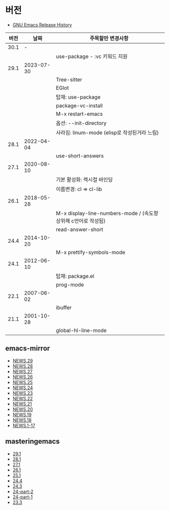 # 버전

- [GNU Emacs Release History](https://www.gnu.org/software/emacs/history.html)

| 버전 | 날짜       | 주목할만 변경사항                                             |
| ---- | ---------- | ------------------------------------------------------------- |
| 30.1 | -          |                                                               |
|      |            | use-package - :vc 키워드 지원                                 |
| 29.1 | 2023-07-30 |                                                               |
|      |            | Tree-sitter                                                   |
|      |            | EGlot                                                         |
|      |            | 탑재: use-package                                             |
|      |            | package-vc-install                                            |
|      |            | M-x restart-emacs                                             |
|      |            | 옵션: --init-directory                                        |
|      |            | 사라짐: linum-mode (elisp로 작성된거라 느림)                  |
| 28.1 | 2022-04-04 |                                                               |
|      |            | use-short-answers                                             |
| 27.1 | 2020-08-10 |                                                               |
|      |            | 기본 활성화: 렉시컬 바인딩                                    |
|      |            | 이름변경: cl =>  cl-lib                                       |
| 26.1 | 2018-05-28 |                                                               |
|      |            | M-x display-line-numbers-mode / (속도향상위해 c언어로 작성됨) |
|      |            | read-answer-short                                             |
| 24.4 | 2014-10-20 |                                                               |
|      |            | M-x prettify-symbols-mode                                     |
| 24.1 | 2012-06-10 |                                                               |
|      |            | 탑재: package.el                                              |
|      |            | prog-mode                                                     |
| 22.1 | 2007-06-02 |                                                               |
|      |            | ibuffer                                                       |
| 21.1 | 2001-10-28 |                                                               |
|      |            | global-hl-line-mode                                           |

## emacs-mirror

- [NEWS.29](https://github.com/emacs-mirror/emacs/blob/master/etc/NEWS.29)
- [NEWS.28](https://github.com/emacs-mirror/emacs/blob/master/etc/NEWS.28)
- [NEWS.27](https://github.com/emacs-mirror/emacs/blob/master/etc/NEWS.27)
- [NEWS.26](https://github.com/emacs-mirror/emacs/blob/master/etc/NEWS.26)
- [NEWS.25](https://github.com/emacs-mirror/emacs/blob/master/etc/NEWS.25)
- [NEWS.24](https://github.com/emacs-mirror/emacs/blob/master/etc/NEWS.24)
- [NEWS.23](https://github.com/emacs-mirror/emacs/blob/master/etc/NEWS.23)
- [NEWS.22](https://github.com/emacs-mirror/emacs/blob/master/etc/NEWS.22)
- [NEWS.21](https://github.com/emacs-mirror/emacs/blob/master/etc/NEWS.21)
- [NEWS.20](https://github.com/emacs-mirror/emacs/blob/master/etc/NEWS.20)
- [NEWS.19](https://github.com/emacs-mirror/emacs/blob/master/etc/NEWS.19)
- [NEWS.18](https://github.com/emacs-mirror/emacs/blob/master/etc/NEWS.18)
- [NEWS.1-17](https://github.com/emacs-mirror/emacs/blob/master/etc/NEWS.1-17)

## masteringemacs

- [29.1](https://www.masteringemacs.org/article/whats-new-in-emacs-29-1)
- [28.1](https://www.masteringemacs.org/article/whats-new-in-emacs-28-1)
- [27.1](https://www.masteringemacs.org/article/whats-new-in-emacs-27-1)
- [26.1](https://www.masteringemacs.org/article/whats-new-in-emacs-26-1)
- [25.1](https://www.masteringemacs.org/article/whats-new-in-emacs-25-1)
- [24.4](https://www.masteringemacs.org/article/whats-new-in-emacs-24-4)
- [24.3](https://www.masteringemacs.org/article/whats-new-emacs-24-3)
- [24-part-2](https://www.masteringemacs.org/article/what-is-new-in-emacs-24-part-2)
- [24-part-1](https://www.masteringemacs.org/article/what-is-new-in-emacs-24-part-1)
- [23.3](https://www.masteringemacs.org/article/whats-new-emacs-23-3)
